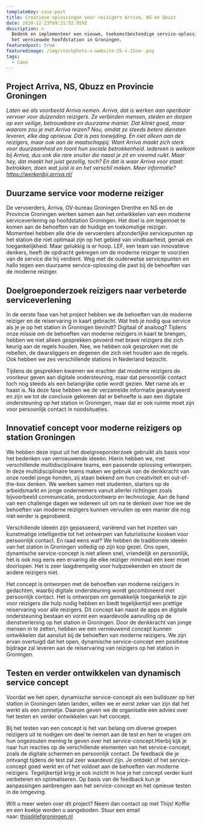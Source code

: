 ```yaml
---
templateKey: case-post
title: Creatieve oplossingen voor reizigers Arriva, NS en Qbuzz
date: 2020-12-23T09:31:52.959Z
description: >
  Bedenk en implementeer ​​een nieuwe, toekomstbestendige service-oplossing voor
  het vernieuwde hoofdstation in Groningen.
featuredpost: true
featuredimage: /img/stockphoto-s-website-25-×-15cm-.png
tags:
  - Case
---
```

## Project Arriva, NS, Qbuzz en Provincie Groningen

*Laten we als voorbeeld Arriva nemen. Arriva, dat is werken aan openbaar vervoer voor duizenden reizigers. Ze verbinden mensen, steden en dorpen op een veilige, betrouwbare en duurzame manier. Dat klinkt goed, maar waarom zou je met Arriva reizen? Nou, omdat ze steeds betere diensten leveren, elke dag opnieuw. Dat is pas toewijding. En niet alleen aan de reizigers, maar ook aan de maatschappij. Want Arriva maakt zich sterk voor duurzaamheid en toont hun sociale betrokkenheid. Iedereen is welkom bij Arriva, dus ook die rare snuiter die naast je zit en vreemd ruikt. Maar hey, dat maakt het juist gezellig, toch? En dat is waar Arriva voor staat: betrokken, doen wat juist is en het verschil maken. Meer informatie? https://werkenbij.arriva.nl/*

## Duurzame service voor moderne reiziger

De vervoerders, Arriva, OV-bureau Groningen Drenthe en NS en de Provincie Groningen werken samen aan het ontwikkelen van een moderne serviceverlening op hoofdstation Groningen. Het doel is om tegemoet te komen aan de behoeften van de huidige en toekomstige reiziger. Momenteel hebben alle drie de vervoerders afzonderlijke servicepunten op het station die niet optimaal zijn op het gebied van vindbaarheid, gemak en toegankelijkheid. Maar gelukkig is er hoop. LEF, een team van innovatieve denkers, heeft de opdracht gekregen om de moderne reiziger te voorzien van de service die hij verdient. Weg met de ouderwetse servicepunten en hallo tegen een duurzame service-oplossing die past bij de behoeften van de moderne reiziger.

## **Doelgroeponderzoek reizigers naar verbeterde serviceverlening**

In de eerste fase van het project hebben we de behoeften van de moderne reiziger en de reiservaring in kaart gebracht. Wat heb je nodig qua service als je je op het station in Groningen bevindt? Digitaal of analoog? Tijdens onze missie om de behoeften van moderne reizigers in kaart te brengen, hebben we niet alleen gesprekken gevoerd met brave reizigers die zich keurig aan de regels houden. Nee, we hebben ook gesproken met de rebellen, de dwarsliggers en degenen die zich niet houden aan de regels. Ook hebben we zes verschillende stations in Nederland bezocht.

Tijdens de gesprekken kwamen we erachter dat moderne reizigers de voorkeur geven aan digitale ondersteuning, maar dat persoonlijk contact toch nog steeds als een belangrijke optie wordt gezien. Met name als er haast is. Na deze fase hebben we de verzamelde informatie geanalyseerd en zijn we tot de conclusie gekomen dat er behoefte is aan een digitale ondersteuning op het station in Groningen, maar dat er ook ruimte moet zijn voor persoonlijk contact in noodsituaties. 

## **Innovatief concept voor moderne reizigers op station Groningen**

We hebben deze input uit het doelgroeponderzoek gebruikt als basis voor het bedenken van vernieuwende ideeën. Hierin hebben we, met verschillende multidisciplinaire teams, een passende oplossing ontworpen. In deze multidisciplinaire teams maken we gebruik van de denkkracht van onze roedel jonge honden, zij staan bekend om hun creativiteit en out-of-the-box denken. We werken samen met studenten, starters op de arbeidsmarkt en jonge ondernemers vanuit allerlei richtingen zoals bijvoorbeeld communicatie, productontwerp en technologie. Aan de hand van een challenge dagen we iedereen uit om na te denken over hoe we de behoeften van moderne reizigers kunnen vervullen op een manier die nog niet eerder is geprobeerd. 

Verschillende ideeën zijn gepasseerd, variërend van het inzetten van kunstmatige intelligentie tot het ontwerpen van futuristische kiosken voor persoonlijk contact. En raad eens wat? We hebben de traditionele ideeën van het station in Groningen volledig op zijn kop gezet. Ons open, dynamische service-concept is niet alleen snel, vriendelijk en persoonlijk, het is ook nog eens een ervaring die elke reiziger minimaal één keer moet doorlopen. Het is zeer laagdrempelig voor hulpzoekenden en stoort de andere reizigers niet.

Het concept is ontworpen met de behoeften van moderne reizigers in gedachten, waarbij digitale ondersteuning wordt gecombineerd met persoonlijk contact. Het is ontworpen om gemakkelijk toegankelijk te zijn voor reizigers die hulp nodig hebben en biedt tegelijkertijd een prettige reiservaring voor alle reizigers. Dit concept kan naast de apps en digitale ondersteuning bestaan en vormt een waardevolle aanvulling op de dienstverlening op het station in Groningen. Door de denkkracht van jonge mensen in te zetten, hebben we een vernieuwend concept kunnen ontwikkelen dat aansluit bij de behoeften van moderne reizigers. We zijn ervan overtuigd dat het open, dynamische service-concept een positieve bijdrage zal leveren aan de reiservaring van reizigers op het station in Groningen.

## **Testen en verder ontwikkelen van dynamisch service concept** 

Voordat we het open, dynamische service-concept als een bulldozer op het station in Groningen laten landen, willen we er eerst zeker van zijn dat het werkt als een zonnetje. Daarom geven we de organisatie een advies over het testen en verder ontwikkelen van het concept.

Bij het testen van een concept is het van belang om diverse groepen reizigers uit te nodigen om deel te nemen aan de test en hen te vragen om hun ongezouten mening te geven over het service-concept.Hierbij kijk je naar hun reacties op de verschillende elementen van het service-concept, zoals de digitale schermen en persoonlijk contact. De feedback die je ontvangt tijdens de test zal zeer waardevol zijn. Je ontdekt of het service-concept goed werkt en of het voldoet aan de behoeften van moderne reizigers. Tegelijkertijd krijg je ook inzicht in hoe je het concept verder kunt verbeteren en optimaliseren. Op basis van de feedback kun je aanpassingen aanbrengen aan het service-concept en het opnieuw testen in de omgeving. 

Wilt u meer weten over dit project? Neem dan contact op met Thijs! Koffie en een koekje worden u aangeboden. Stuur een email naar: [thijs@lefgroningen.nl](mailto:thijs@lefgroningen.nl)
